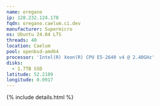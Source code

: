 ```yaml
---
name: oregano
ip: 128.232.124.178
fqdn: oregano.caelum.ci.dev
manufacturer: Supermicro
os: Ubuntu 24.04 LTS
threads: 40
location: Caelum
pool: openbsd-amd64
processor: 'Intel(R) Xeon(R) CPU E5-2640 v4 @ 2.40GHz'
disks:
  - 1.7TB SSD
latitude: 52.2109
longitude: 0.0917
---
```

{% include details.html %} 

